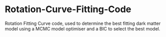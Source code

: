 # Rotation-Curve-Fitting-Code
Rotation Fitting Curve code, used to determine the best fitting dark matter model using a MCMC model optimiser and a BIC to select the best model.
